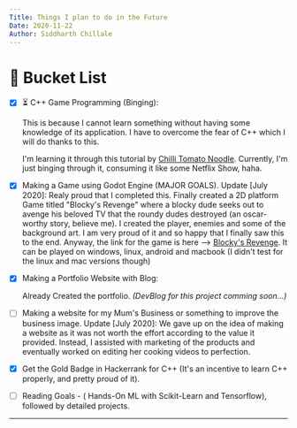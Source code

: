 ```yaml
---
Title: Things I plan to do in the Future
Date: 2020-11-22
Author: Siddharth Chillale
---
```


#  :checkered_flag: Bucket List 

* [x]   :hourglass_flowing_sand: C++ Game Programming (Binging):

    This is because I cannot learn something without having some knowledge of its application. I have to overcome the fear of C++ which I will do thanks to this.

    I'm learning it through this tutorial by [Chilli Tomato Noodle](https://www.youtube.com/watch?v=PwuIEMUFUnQ&list=PLqCJpWy5FohcehaXlCIt8sVBHBFFRVWsx&index=1). Currently, I'm just binging through it, consuming it like some Netflix Show, haha. 


* [x]   Making a Game using Godot Engine (MAJOR GOALS).
    Update [July 2020]: Realy proud that I completed this. Finally created a 2D platform Game titled "Blocky's Revenge" where a blocky dude seeks out to avenge his beloved TV that the roundy dudes destroyed (an oscar-worthy story, believe me). I created the player, enemies and some of the background art. I am very proud of it and so happy that I finally saw this to the end. Anyway, the link for the game is here --> [Blocky's Revenge](https://siddharthchillale.itch.io/blockys-revenge). It can be played on windows, linux, android and macbook (I didn't test for the linux and mac versions though)

* [x]   Making a Portfolio Website with Blog:

    Already Created the portfolio. *(DevBlog for this project comming soon...)*

* [ ]   Making a website for my Mum's Business or something to improve the business image.
    Update [July 2020]: We gave up on the idea of making a website as it was not worth the effort according to the value it provided. Instead, I assisted with marketing of the products and eventually worked on editing her cooking videos to perfection.

* [x]   Get the Gold Badge in Hackerrank for C++ (It's an incentive to learn C++ properly, and pretty proud of it).

* [ ]   Reading Goals - ( Hands-On ML with Scikit-Learn and Tensorflow), followed by detailed projects.


---


